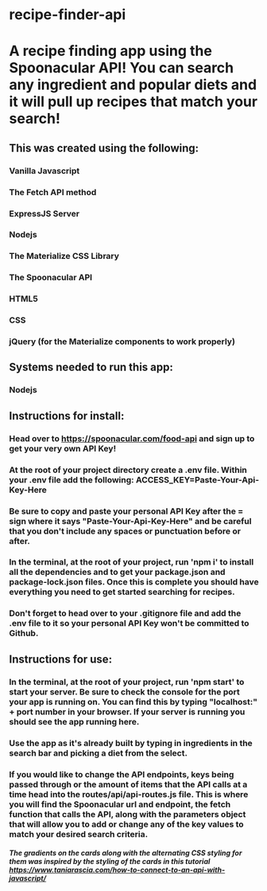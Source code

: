 # recipe-finder-api

# A recipe finding app using the Spoonacular API! You can search any ingredient and popular diets and it will pull up recipes that match your search!

## This was created using the following:
### Vanilla Javascript
### The Fetch API method
### ExpressJS Server
### Nodejs
### The Materialize CSS Library
### The Spoonacular API
### HTML5
### CSS
### jQuery (for the Materialize components to work properly)

## Systems needed to run this app:
### Nodejs

## Instructions for install:  
### Head over to https://spoonacular.com/food-api and sign up to get your very own API Key!
### At the root of your project directory create a .env file. Within your .env file add the following: ACCESS_KEY=Paste-Your-Api-Key-Here 
### Be sure to copy and paste your personal API Key after the = sign where it says "Paste-Your-Api-Key-Here" and be careful that you don't include any spaces or punctuation before or after.
### In the terminal, at the root of your project, run 'npm i' to install all the dependencies and to get your package.json and package-lock.json files. Once this is complete you should have everything you need to get started searching for recipes.
 ### Don't forget to head over to your .gitignore file and add the .env file to it so your personal API Key won't be committed to Github.

 ## Instructions for use:
 ### In the terminal, at the root of your project, run 'npm start' to start your server. Be sure to check the console for the port your app is running on. You can find this by typing "localhost:" + port number in your browser. If your server is running you should see the app running here.
 ### Use the app as it's already built by typing in ingredients in the search bar and picking a diet from the select.
 ### If you would like to change the API endpoints, keys being passed through or the amount of items that the API calls at a time head into the routes/api/api-routes.js file. This is where you will find the Spoonacular url and endpoint, the fetch function that calls the API, along with the parameters object that will allow you to add or change any of the key values to match your desired search criteria.


 ##### The gradients on the cards along with the alternating CSS styling for them was inspired by the styling of the cards in this tutorial https://www.taniarascia.com/how-to-connect-to-an-api-with-javascript/
